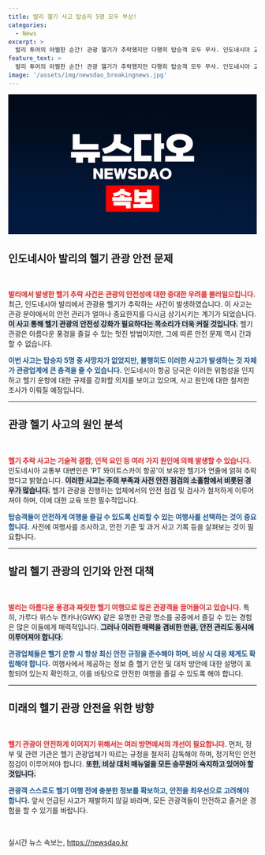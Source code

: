 ```yaml
---
title: 발리 헬기 사고 탑승자 5명 모두 부상!
categories:
  - News
excerpt: >
  발리 투어의 아찔한 순간! 관광 헬기가 추락했지만 다행히 탑승객 모두 무사. 인도네시아 교통부, 안전 모니터링 강화 예고! 배경에 숨겨진 관광의 위험을 알아보세요.
feature_text: >
  발리 투어의 아찔한 순간! 관광 헬기가 추락했지만 다행히 탑승객 모두 무사. 인도네시아 교통부, 안전 모니터링 강화 예고! 배경에 숨겨진 관광의 위험을 알아보세요.
image: '/assets/img/newsdao_breakingnews.jpg'
---
```


<p><img src="/assets/img/newsdao_breakingnews.jpg" alt="koreaapp 속보" /></p>

<h2 data-ke-size="size26">인도네시아 발리의 헬기 관광 안전 문제</h2>

<p data-ke-size="size16">&nbsp;</p>

<p><b><span style="color: #ee2323;">발리에서 발생한 헬기 추락 사건은 관광의 안전성에 대한 중대한 우려를 불러일으킵니다.</span></b> 최근, 인도네시아 발리에서 관광용 헬기가 추락하는 사건이 발생하였습니다. 이 사고는 관광 분야에서의 안전 관리가 얼마나 중요한지를 다시금 상기시키는 계기가 되었습니다. <b><span style="background-color: #21538527;">이 사고 통해 헬기 관광의 안전성 강화가 필요하다는 목소리가 더욱 커질 것입니다.</span></b> 헬기 관광은 아름다운 풍경을 즐길 수 있는 멋진 방법이지만, 그에 따른 안전 문제 역시 간과할 수 없습니다. </p>

<p><b><span style="color: #1a5490;">이번 사고는 탑승자 5명 중 사망자가 없었지만, 불행히도 이러한 사고가 발생하는 것 자체가 관광업계에 큰 충격을 줄 수 있습니다.</span></b> 인도네시아 항공 당국은 이러한 위험성을 인지하고 헬기 운항에 대한 규제를 강화할 의지를 보이고 있으며, 사고 원인에 대한 철저한 조사가 이뤄질 예정입니다.</p>

<hr>

<h2 data-ke-size="size26">관광 헬기 사고의 원인 분석</h2>

<p data-ke-size="size16">&nbsp;</p>

<p><b><span style="color: #ee2323;">헬기 추락 사고는 기술적 결함, 인적 요인 등 여러 가지 원인에 의해 발생할 수 있습니다.</span></b> 인도네시아 교통부 대변인은 'PT 와이트스카이 항공'이 보유한 헬기가 연줄에 얽혀 추락했다고 밝혔습니다. <b><span style="background-color: #21538527;">이러한 사고는 주의 부족과 사전 안전 점검의 소홀함에서 비롯된 경우가 많습니다.</span></b> 헬기 관광을 진행하는 업체에서의 안전 점검 및 검사가 철저하게 이루어져야 하며, 이에 대한 교육 또한 필수적입니다. </p>

<p><b><span style="color: #1a5490;">탑승객들이 안전하게 여행을 즐길 수 있도록 신뢰할 수 있는 여행사를 선택하는 것이 중요합니다.</span></b> 사전에 여행사를 조사하고, 안전 기준 및 과거 사고 기록 등을 살펴보는 것이 필요합니다.</p>

<hr>

<h2 data-ke-size="size26">발리 헬기 관광의 인기와 안전 대책</h2>

<p data-ke-size="size16">&nbsp;</p>

<p><b><span style="color: #ee2323;">발리는 아름다운 풍경과 짜릿한 헬기 여행으로 많은 관광객을 끌어들이고 있습니다.</span></b> 특히, 가루다 위스누 켄카나(GWK) 같은 유명한 관광 명소를 공중에서 즐길 수 있는 경험은 많은 이들에게 매력적입니다. <b><span style="background-color: #21538527;">그러나 이러한 매력을 겸비한 만큼, 안전 관리도 동시에 이루어져야 합니다.</span></b> </p>

<p><b><span style="color: #1a5490;">관광업체들은 헬기 운항 시 항상 최신 안전 규정을 준수해야 하며, 비상 시 대응 체계도 확립해야 합니다.</span></b> 여행사에서 제공하는 정보 중 헬기 안전 및 대처 방안에 대한 설명이 포함되어 있는지 확인하고, 이를 바탕으로 안전한 여행을 즐길 수 있도록 해야 합니다. </p>

<hr>

<h2 data-ke-size="size26">미래의 헬기 관광 안전을 위한 방향</h2>

<p data-ke-size="size16">&nbsp;</p>

<p><b><span style="color: #ee2323;">헬기 관광이 안전하게 이어지기 위해서는 여러 방면에서의 개선이 필요합니다.</span></b> 먼저, 정부 및 관련 기관은 헬기 관광업체가 따르는 규정을 철저히 감독해야 하며, 정기적인 안전 점검이 이루어져야 합니다. <b><span style="background-color: #21538527;">또한, 비상 대처 매뉴얼을 모든 승무원이 숙지하고 있어야 할 것입니다.</span></b> </p>

<p><b><span style="color: #1a5490;">관광객 스스로도 헬기 여행 전에 충분한 정보를 확보하고, 안전을 최우선으로 고려해야 합니다.</span></b> 앞서 언급된 사고가 재발하지 않길 바라며, 모든 관광객들이 안전하고 즐거운 경험을 할 수 있기를 바랍니다.</p>

<p data-ke-size="size16">&nbsp;</p>
실시간 뉴스 속보는, <a href="https://newsdao.kr" rel="dofollow">https://newsdao.kr</a>


